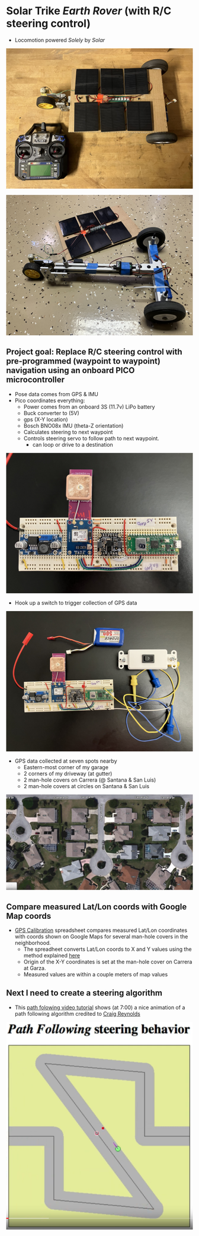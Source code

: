 # Solar Trike *Earth Rover* (with R/C steering control)
* Locomotion powered *Solely* by *Solar*

![R/C Solar Trike](imgs/solar_trike.jpg)

![Chassis with Solar Panels](imgs/chassis-solar_panel.jpg)
## Project goal: Replace R/C steering control with pre-programmed (waypoint to waypoint) navigation using an onboard PICO microcontroller
* Pose data comes from GPS & IMU
* Pico coordinates everything:
    * Power comes from an onboard 3S (11.7v) LiPo battery
    * Buck converter to (5V)
    * gps (X-Y location)
    * Bosch BNO08x IMU (theta-Z orientation)
    * Calculates steering to next waypoint
    * Controls steering servo to follow path to next waypoint.
        * can loop or drive to a destination

![Onboard Electronics](imgs/electronics.jpg)

* Hook up a switch to trigger collection of GPS data

![Switch Triggered GPS data collection](imgs/switch_triggered_gps.jpg)

* GPS data collected at seven spots nearby
    * Eastern-most corner of my garage
    * 2 corners of my driveway (at gutter)
    * 2 man-hole covers on Carrera (@ Santana & San Luis)
    * 2 man-hole covers at circles on Santana & San Luis

![Google map](imgs/google_map.png)

## Compare measured Lat/Lon coords with Google Map coords
* [GPS Calibration](gps-calib.ods) spreadsheet compares measured Lat/Lon coordinates with coords shown on Google Maps for several man-hole covers in the neighborhood.
    * The spreadheet converts Lat/Lon coords to X and Y values using the method explained [here](gps/notes.md)
    * Origin of the X-Y coordinates is set at the man-hole cover on Carrera at Garza.
    * Measured values are within a couple meters of map values
    

## Next I need to create a steering algorithm

* This [path folowing video tutorial](https://www.youtube.com/watch?v=2qGsBClh3hE) shows (at 7:00) a nice animation of a path following algorithm credited to [Craig Reynolds](https://www.red3d.com/cwr/steer/)

![Path Following Animation](imgs/path-following.png)
